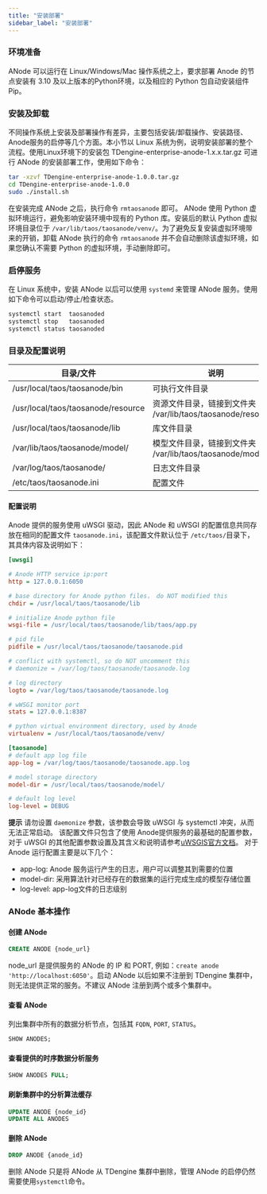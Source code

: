 ```yaml
---
title: "安装部署"
sidebar_label: "安装部署"
---
```


### 环境准备
ANode 可以运行在 Linux/Windows/Mac 操作系统之上，要求部署 Anode 的节点安装有 3.10 及以上版本的Python环境，以及相应的 Python 包自动安装组件 Pip。

### 安装及卸载
不同操作系统上安装及部署操作有差异，主要包括安装/卸载操作、安装路径、Anode服务的启停等几个方面。本小节以 Linux 系统为例，说明安装部署的整个流程。使用Linux环境下的安装包 TDengine-enterprise-anode-1.x.x.tar.gz 可进行 ANode 的安装部署工作，使用如下命令：

```bash
tar -xzvf TDengine-enterprise-anode-1.0.0.tar.gz
cd TDengine-enterprise-anode-1.0.0
sudo ./install.sh
```

在安装完成 ANode 之后，执行命令 `rmtaosanode` 即可。
ANode 使用 Python 虚拟环境运行，避免影响安装环境中现有的 Python 库。安装后的默认 Python 虚拟环境目录位于 `/var/lib/taos/taosanode/venv/`。为了避免反复安装虚拟环境带来的开销，卸载 ANode 执行的命令 `rmtaosanode` 并不会自动删除该虚拟环境，如果您确认不需要 Python 的虚拟环境，手动删除即可。

### 启停服务
在 Linux 系统中，安装 ANode 以后可以使用 `systemd` 来管理 ANode 服务。使用如下命令可以启动/停止/检查状态。

```bash
systemctl start  taosanoded
systemctl stop   taosanoded
systemctl status taosanoded
```

### 目录及配置说明
|目录/文件|说明|
|---------------|------|
|/usr/local/taos/taosanode/bin|可执行文件目录|
|/usr/local/taos/taosanode/resource|资源文件目录，链接到文件夹 /var/lib/taos/taosanode/resource/|
|/usr/local/taos/taosanode/lib|库文件目录|
|/var/lib/taos/taosanode/model/|模型文件目录，链接到文件夹 /var/lib/taos/taosanode/model|
|/var/log/taos/taosanode/|日志文件目录|
|/etc/taos/taosanode.ini|配置文件|

#### 配置说明

Anode 提供的服务使用 uWSGI 驱动，因此 ANode 和 uWSGI 的配置信息共同存放在相同的配置文件 `taosanode.ini`，该配置文件默认位于 `/etc/taos/`目录下，其具体内容及说明如下：

```ini
[uwsgi]

# Anode HTTP service ip:port
http = 127.0.0.1:6050

# base directory for Anode python files， do NOT modified this
chdir = /usr/local/taos/taosanode/lib

# initialize Anode python file
wsgi-file = /usr/local/taos/taosanode/lib/taos/app.py

# pid file
pidfile = /usr/local/taos/taosanode/taosanode.pid

# conflict with systemctl, so do NOT uncomment this
# daemonize = /var/log/taos/taosanode/taosanode.log

# log directory
logto = /var/log/taos/taosanode/taosanode.log

# wWSGI monitor port
stats = 127.0.0.1:8387

# python virtual environment directory, used by Anode
virtualenv = /usr/local/taos/taosanode/venv/

[taosanode]
# default app log file
app-log = /var/log/taos/taosanode/taosanode.app.log

# model storage directory
model-dir = /usr/local/taos/taosanode/model/

# default log level
log-level = DEBUG

```

**提示**
请勿设置 `daemonize` 参数，该参数会导致 uWSGI 与 systemctl 冲突，从而无法正常启动。
该配置文件只包含了使用 Anode提供服务的最基础的配置参数，对于 uWSGI 的其他配置参数设置及其含义和说明请参考[uWSGIS官方文档](https://uwsgi-docs-zh.readthedocs.io/zh-cn/latest/Options.html)。
对于 Anode 运行配置主要是以下几个：
- app-log: Anode 服务运行产生的日志，用户可以调整其到需要的位置
- model-dir: 采用算法针对已经存在的数据集的运行完成生成的模型存储位置
- log-level: app-log文件的日志级别


### ANode 基本操作
#### 创建 ANode
```sql 
CREATE ANODE {node_url}
```
node_url 是提供服务的 ANode 的 IP 和 PORT, 例如：`create anode 'http://localhost:6050'`。启动 ANode 以后如果不注册到 TDengine 集群中，则无法提供正常的服务。不建议 ANode 注册到两个或多个集群中。

#### 查看 ANode
列出集群中所有的数据分析节点，包括其 `FQDN`, `PORT`, `STATUS`。
```sql
SHOW ANODES;
```

#### 查看提供的时序数据分析服务

```SQL
SHOW ANODES FULL;
```

#### 刷新集群中的分析算法缓存
```SQL
UPDATE ANODE {node_id}
UPDATE ALL ANODES
```

#### 删除 ANode
```sql
DROP ANODE {anode_id}
```
删除 ANode 只是将 ANode 从 TDengine 集群中删除，管理 ANode 的启停仍然需要使用`systemctl`命令。
